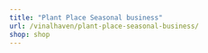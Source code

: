 ```yaml
---
title: "Plant Place Seasonal business"
url: /vinalhaven/plant-place-seasonal-business/
shop: shop
---
```

